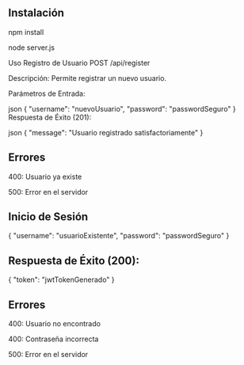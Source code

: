 
## Instalación

npm install


node server.js


Uso
Registro de Usuario
POST /api/register

Descripción: Permite registrar un nuevo usuario.

Parámetros de Entrada:

json
{
  "username": "nuevoUsuario",
  "password": "passwordSeguro"
}
Respuesta de Éxito (201):

json
{
  "message": "Usuario registrado satisfactoriamente"
}
## Errores

400: Usuario ya existe

500: Error en el servidor

## Inicio de Sesión

{
  "username": "usuarioExistente",
  "password": "passwordSeguro"
}

## Respuesta de Éxito (200):
 {
  "token": "jwtTokenGenerado"
}


## Errores

400: Usuario no encontrado

400: Contraseña incorrecta

500: Error en el servidor
